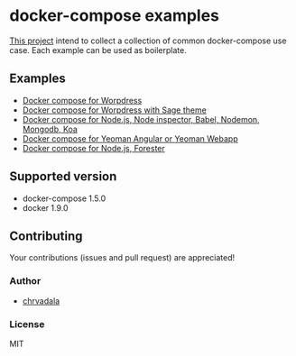 # docker-compose examples
[This project](https://github.com/chrvadala/docker-compose-examples)
intend to collect a collection of common docker-compose use case.
Each example can be used as boilerplate.

## Examples
- [Docker compose for Worpdress](wordpress/)
- [Docker compose for Worpdress with Sage theme](wordpress-sagetheme/)
- [Docker compose for Node.js, Node inspector, Babel, Nodemon, Mongodb, Koa](nodejs-nodeinspector-babel-nodemon-mongodb-koa/)
- [Docker compose for Yeoman Angular or Yeoman Webapp](yeoman-angular-webapp/)
- [Docker compose for Node.js, Forester](nodejs-forester/)

## Supported version
- docker-compose 1.5.0
- docker 1.9.0

## Contributing
Your contributions (issues and pull request) are appreciated!

### Author

- [chrvadala](https://github.com/chrvadala)

### License
MIT
